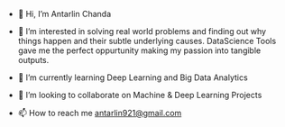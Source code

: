 - 👋 Hi, I’m Antarlin Chanda
- 👀 I’m interested in  solving real world problems and finding out why things happen and their subtle underlying causes.
      DataScience Tools gave me the perfect oppurtunity making my passion into tangible outputs.

- 🌱 I’m currently learning Deep Learning and Big Data Analytics
- 💞️ I’m looking to collaborate on Machine & Deep Learning Projects
- 📫 How to reach me antarlin921@gmail.com

<!---
Antarlin921/Antarlin921 is a ✨ special ✨ repository because its `README.md` (this file) appears on your GitHub profile.
You can click the Preview link to take a look at your changes.
--->
